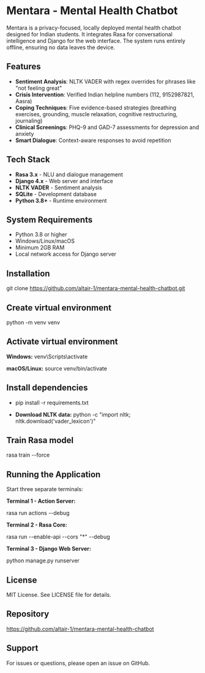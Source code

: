 # Mentara - Mental Health Chatbot

Mentara is a privacy-focused, locally deployed mental health chatbot designed for Indian students. It integrates Rasa for conversational intelligence and Django for the web interface. The system runs entirely offline, ensuring no data leaves the device.

## Features

- **Sentiment Analysis**: NLTK VADER with regex overrides for phrases like "not feeling great"
- **Crisis Intervention**: Verified Indian helpline numbers (112, 9152987821, Aasra)
- **Coping Techniques**: Five evidence-based strategies (breathing exercises, grounding, muscle relaxation, cognitive restructuring, journaling)
- **Clinical Screenings**: PHQ-9 and GAD-7 assessments for depression and anxiety
- **Smart Dialogue**: Context-aware responses to avoid repetition

## Tech Stack

- **Rasa 3.x** - NLU and dialogue management
- **Django 4.x** - Web server and interface  
- **NLTK VADER** - Sentiment analysis
- **SQLite** - Development database
- **Python 3.8+** - Runtime environment

## System Requirements

- Python 3.8 or higher
- Windows/Linux/macOS
- Minimum 2GB RAM
- Local network access for Django server

## Installation

git clone https://github.com/altair-1/mentara-mental-health-chatbot.git

## Create virtual environment
python -m venv venv

## Activate virtual environment
**Windows:**
venv\Scripts\activate

**macOS/Linux:**
source venv/bin/activate

## Install dependencies
- pip install -r requirements.txt

- **Download NLTK data:**
python -c "import nltk; nltk.download('vader_lexicon')"

## Train Rasa model
rasa train --force


## Running the Application

Start three separate terminals:

**Terminal 1 - Action Server:**

rasa run actions --debug


**Terminal 2 - Rasa Core:**

rasa run --enable-api --cors "*" --debug


**Terminal 3 - Django Web Server:**

python manage.py runserver



## License

MIT License. See LICENSE file for details.

## Repository

https://github.com/altair-1/mentara-mental-health-chatbot

## Support

For issues or questions, please open an issue on GitHub.
